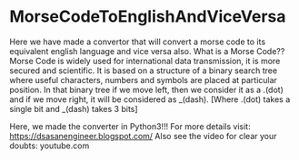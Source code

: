 # MorseCodeToEnglishAndViceVersa
Here we have made a convertor that will convert a morse code to its equivalent english language and vice versa also.
What is a Morse Code??
Morse Code is widely used for international data transmission, it is more secured and scientific. It is based on a structure of a binary search tree where useful characters, numbers and symbols are placed at particular position. 
In that binary tree if we move left, then we consider it as a .(dot) and if we move right, it will be considered as _(dash).
[Where .(dot) takes a single bit and _(dash) takes 3 bits]

Here, we made the converter in Python3!!!
For more details visit:
https://dsasanengineer.blogspot.com/
Also see the video for clear your doubts:
youtube.com
